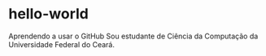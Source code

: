 # hello-world
Aprendendo a usar o GitHub
Sou estudante de Ciência da Computação da Universidade Federal do Ceará.

